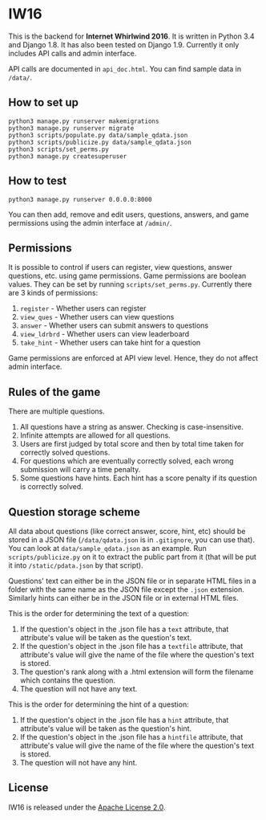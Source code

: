 # IW16

This is the backend for **Internet Whirlwind 2016**. It is written in Python 3.4 and Django 1.8. It has also been tested on Django 1.9. Currently it only includes API calls and admin interface.

API calls are documented in `api_doc.html`. You can find sample data in `/data/`.

## How to set up

	python3 manage.py runserver makemigrations
	python3 manage.py runserver migrate
	python3 scripts/populate.py data/sample_qdata.json
	python3 scripts/publicize.py data/sample_qdata.json
	python3 scripts/set_perms.py
	python3 manage.py createsuperuser

## How to test

	python3 manage.py runserver 0.0.0.0:8000

You can then add, remove and edit users, questions, answers, and game permissions using the admin interface at `/admin/`.

## Permissions

It is possible to control if users can register, view questions, answer questions, etc. using game permissions. Game permissions are boolean values. They can be set by running `scripts/set_perms.py`. Currently there are 3 kinds of permissions:

1. `register` - Whether users can register
2. `view_ques` - Whether users can view questions
3. `answer` - Whether users can submit answers to questions
4. `view_ldrbrd` - Whether users can view leaderboard
5. `take_hint` - Whether users can take hint for a question

Game permissions are enforced at API view level. Hence, they do not affect admin interface.

## Rules of the game

There are multiple questions.

1. All questions have a string as answer. Checking is case-insensitive.
2. Infinite attempts are allowed for all questions.
3. Users are first judged by total score and then by total time taken for correctly solved questions.
4. For questions which are eventually correctly solved, each wrong submission will carry a time penalty.
5. Some questions have hints. Each hint has a score penalty if its question is correctly solved.

## Question storage scheme

All data about questions (like correct answer, score, hint, etc) should be stored in a JSON file (`/data/qdata.json` is in `.gitignore`, you can use that). You can look at `data/sample_qdata.json` as an example. Run `scripts/publicize.py` on it to extract the public part from it (that will be put it into `/static/pdata.json` by that script).

Questions' text can either be in the JSON file or in separate HTML files in a folder with the same name as the JSON file except the `.json` extension. Similarly hints can either be in the JSON file or in external HTML files.

This is the order for determining the text of a question:

1. If the question's object in the .json file has a `text` attribute, that attribute's value will be taken as the question's text.
2. If the question's object in the .json file has a `textfile` attribute, that attribute's value will give the name of the file where the question's text is stored.
3. The question's rank along with a .html extension will form the filename which contains the question.
4. The question will not have any text.

This is the order for determining the hint of a question:

1. If the question's object in the .json file has a `hint` attribute, that attribute's value will be taken as the question's hint.
2. If the question's object in the .json file has a `hintfile` attribute, that attribute's value will give the name of the file where the question's text is stored.
3. The question will not have any hint.

## License

IW16 is released under the [Apache License 2.0](http://www.apache.org/licenses/LICENSE-2.0).
